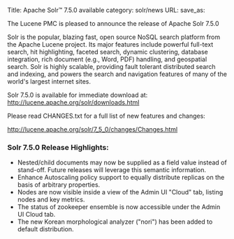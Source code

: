 Title: Apache Solr™ 7.5.0 available
category: solr/news
URL: 
save_as: 

The Lucene PMC is pleased to announce the release of Apache Solr 7.5.0

Solr is the popular, blazing fast, open source NoSQL search platform from the
Apache Lucene project. Its major features include powerful full-text search,
hit highlighting, faceted search, dynamic clustering, database integration, rich document
(e.g., Word, PDF) handling, and geospatial search. Solr is highly scalable, providing fault
tolerant distributed search and indexing, and powers the search and navigation features of
many of the world's largest internet sites.

Solr 7.5.0 is available for immediate download at:
  <http://lucene.apache.org/solr/downloads.html>

Please read CHANGES.txt for a full list of new features and changes:

  <http://lucene.apache.org/solr/7_5_0/changes/Changes.html>

### Solr 7.5.0 Release Highlights:

  * Nested/child documents may now be supplied as a field value instead of stand-off. Future releases will leverage this semantic information.
  * Enhance Autoscaling policy support to equally distribute replicas on the basis of arbitrary properties.
  * Nodes are now visible inside a view of the Admin UI "Cloud" tab, listing nodes and key metrics.
  * The status of zookeeper ensemble is now accessible under the Admin UI Cloud tab.
  * The new Korean morphological analyzer ("nori") has been added to default distribution.

